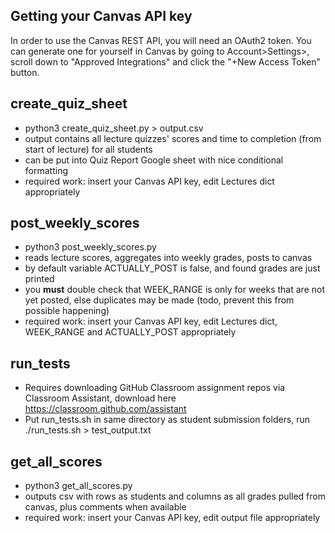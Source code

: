 ## Getting your Canvas API key

In order to use the Canvas REST API, you will need an OAuth2 token. You can generate one for yourself in Canvas by going to Account>Settings>, scroll down to "Approved Integrations" and click the "+New Access Token" button.

## create_quiz_sheet

* python3 create_quiz_sheet.py > output.csv
* output contains all lecture quizzes' scores and time to completion (from start of lecture) for all students
* can be put into Quiz Report Google sheet with nice conditional formatting
* required work: insert your Canvas API key, edit Lectures dict appropriately

## post_weekly_scores

* python3 post_weekly_scores.py
* reads lecture scores, aggregates into weekly grades, posts to canvas
* by default variable ACTUALLY_POST is false, and found grades are just printed
* you **must** double check that WEEK_RANGE is only for weeks that are not yet posted, else duplicates may be made (todo, prevent this from possible happening)
* required work: insert your Canvas API key, edit Lectures dict, WEEK_RANGE and ACTUALLY_POST appropriately

## run_tests

* Requires downloading GitHub Classroom assignment repos via Classroom Assistant, download here https://classroom.github.com/assistant
* Put run_tests.sh in same directory as student submission folders, run ./run_tests.sh > test_output.txt

## get_all_scores

* python3 get_all_scores.py
* outputs csv with rows as students and columns as all grades pulled from canvas, plus comments when available
* required work: insert your Canvas API key, edit output file appropriately
